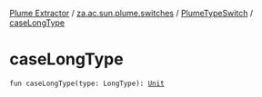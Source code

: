 [Plume Extractor](../../index.md) / [za.ac.sun.plume.switches](../index.md) / [PlumeTypeSwitch](index.md) / [caseLongType](./case-long-type.md)

# caseLongType

`fun caseLongType(type: LongType): `[`Unit`](https://kotlinlang.org/api/latest/jvm/stdlib/kotlin/-unit/index.html)